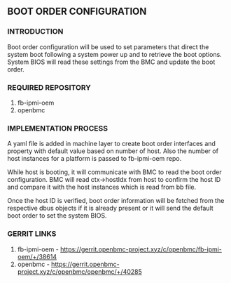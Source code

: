 ## BOOT ORDER CONFIGURATION

### INTRODUCTION

Boot order configuration will be used to set parameters that direct
the system boot following a system power up and to retrieve the boot
options. System BIOS will read these settings from the BMC and update
the boot order.

### REQUIRED REPOSITORY

1. fb-ipmi-oem
2. openbmc

### IMPLEMENTATION PROCESS

A yaml file is added in machine layer to create boot order interfaces
and property with default value based on number of host. Also the number
of host instances for a platform is passed to fb-ipmi-oem repo.

While host is booting, it will communicate with BMC to read the boot order configuration.
BMC will read ctx->hostIdx from host to confirm the host ID and compare it with the 
host instances which is read from bb file.

Once the host ID is verified, boot order information will be fetched from the respective 
dbus objects if it is already present or it will send the default boot order to set the
system BIOS.

### GERRIT LINKS

1. fb-ipmi-oem - https://gerrit.openbmc-project.xyz/c/openbmc/fb-ipmi-oem/+/38614
2. openbmc     - https://gerrit.openbmc-project.xyz/c/openbmc/openbmc/+/40285
